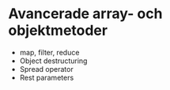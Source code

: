 # Avancerade array- och objektmetoder

- map, filter, reduce
- Object destructuring
- Spread operator
- Rest parameters
